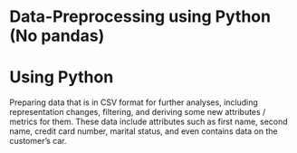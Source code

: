 # Data-Preprocessing using Python (No pandas)
# Using Python
Preparing data that is in CSV format for further analyses, including representation changes, filtering, and deriving some new attributes / metrics for them. These data include attributes such as first name, second name, credit card number, marital status, and even contains data on the customer’s car.
